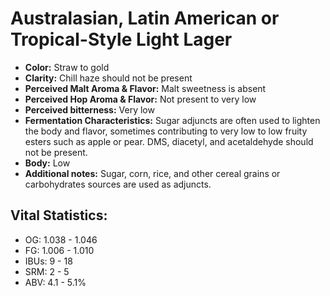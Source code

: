 # Australasian, Latin American or Tropical-Style Light Lager

- **Color:** Straw to gold
- **Clarity:** Chill haze should not be present
- **Perceived Malt Aroma & Flavor:** Malt sweetness is absent
- **Perceived Hop Aroma & Flavor:** Not present to very low
- **Perceived bitterness:** Very low
- **Fermentation Characteristics:** Sugar adjuncts are often used to lighten the body and flavor, sometimes contributing to very low to low fruity esters such as apple or pear. DMS, diacetyl, and acetaldehyde should not be present.
- **Body:** Low
- **Additional notes:** Sugar, corn, rice, and other cereal grains or carbohydrates sources are used as adjuncts.

## Vital Statistics:

- OG: 1.038 - 1.046
- FG: 1.006 - 1.010
- IBUs: 9 - 18
- SRM: 2 - 5
- ABV: 4.1 - 5.1%

